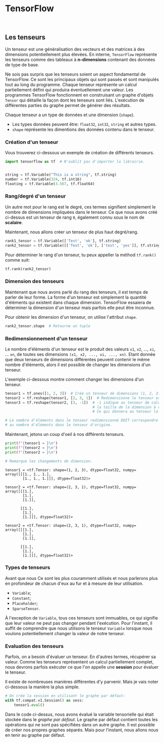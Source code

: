 # TensorFlow

<br/>

## Les tenseurs
Un tenseur est une généralisation des vecteurs et des matrices à des dimensions potentiellement plus élevées. En interne, `TensorFlow` représente les tenseurs comme des tableaux à **n-dimensions** contenant des données de type de base. <br/>

Ne sois pas surpris que les tenseurs soient un aspect fondamental de TensorFlow. Ce sont les principaux objets qui sont passés et sont manipulés tout au long du programme. Chaque tenseur représente un calcul partiellement défini qui produira éventuellement une valeur. Les programmes TensorFlow fonctionnent en construisant un graphe d'objets `Tensor` qui détaille la façon dont les tenseurs sont liés.
L'exécution de différentes parties du graphe permet de générer des résultats.<br/>

Chaque tenseur a un type de données et une dimension (`shape`).
- Les types données peuvent être: `float32`, `int32`, `string` et autres types.
- `shape` représente les dimentions des données contenu dans le tenseur.

### Création d'un tenseur
Vous trouverez ci-dessous un exemple de création de différents tenseurs.

```python
import tensorflow as tf  # N'oublit pas d'importer la librairie.


string = tf.Variable("This is a string", tf.string)
number = tf.Variable(324, tf.int16)
floating = tf.Variable(3.567, tf.float64)

```

### Rang/degré d'un tenseur
Un autre mot pour le rang est le degré, ces termes signifient simplement le nombre de dimensions impliquées dans le tenseur. Ce que nous avons créé ci-dessus est un tenseur de rang `0`, également connu sous le nom de **scalaire**.<br/>

Maintenant, nous allons créer un tenseur de plus haut degré/rang.

```python
rank1_tensor = tf.Variable(['Test', 'ok'], tf.string)
rank2_tensor = tf.Variable([['Test', 'ok'], ['test', 'yes']], tf.string)

```

Pour déterminer le rang d'un tenseur, tu peux appeller la méthod `tf.rank()` comme suit:

```python
tf.rank(rank2_tensor)

```

### Dimension des tenseurs
Maintenant que nous avons parlé du rang des tenseurs, il est temps de parler de leur forme. La forme d'un tenseur est simplement la quantité d'éléments qui existent dans chaque dimension. TensorFlow essaiera de déterminer la dimension d'un tenseur mais parfois elle peut être inconnue.<br/>

Pour obtenir les dimension d'un tenseur, on utilise l'attribut `shape`.

```python
rank2_tensor.shape  # Retourne un tuple

```

### Redimensionnement d'un tenseur
Le nombre d'éléments d'un tenseur est le produit des valeurs `x1`, `x2`, ..., `xi`, ... `xn`, de toutes ses dimensions `(x1, x2, ..., xi, ..., xn)`. Etant donnée que deux tenseurs de dimensions différentes peuvent contenir le même nombre d'éléments, alors il est possible de changer les dimensions d'un tenseur. <br/>

L'exemple ci-dessous montre comment changer les dimensions d'un tenseur.

```python
tensor1 = tf.ones([1, 2, 3])  # Crée un tenseur de dimensions (1, 2, 3) remplit de 1.
tensor2 = tf.reshape(tensor1, [2, 3, 1])  # Redimensionne le tenseur existant en (2, 3, 1).
tensor3 = tf.reshape(tensor2, [3, -1])  # -1 indique au tenseur de calculer 
                                        # la taille de la dimension à cet endroit. 
                                        # Ce qui donnera au tenseur la forme [3, 3].

# Le nombre d'éléments dans le tenseur redimensionné DOIT correspondre 
# au nombre d'éléments dans le tenseur d'origine.

```

Maintenant, jetons un coup d'oeil à nos différents tenseurs.

```python
print(f"{tensor1 = }\n")
print(f"{tensor2 = }\n")
print(f"{tensor2 = }\n")

# Remarque les changements de dimension.

```

```
tensor1 = <tf.Tensor: shape=(1, 2, 3), dtype=float32, numpy=
array([[[1., 1., 1.],
        [1., 1., 1.]]], dtype=float32)>

tensor2 = <tf.Tensor: shape=(2, 3, 1), dtype=float32, numpy=
array([[[1.],
        [1.],
        [1.]],

       [[1.],
        [1.],
        [1.]]], dtype=float32)>

tensor2 = <tf.Tensor: shape=(2, 3, 1), dtype=float32, numpy=
array([[[1.],
        [1.],
        [1.]],

       [[1.],
        [1.],
        [1.]]], dtype=float32)>

```

### Types de tenseurs
Avant que nous Ce sont les plus couramment utilisés et nous parlerons plus en profondeur de chacun d'eux au fur et à mesure de leur utilisation.

- `Variable`;
- `Constant`;
- `Placeholder`;
- `SparseTensor`.

À l'exception de `Variable`, tous ces tenseurs sont immuables, ce qui signifie que leur valeur ne peut pas changer pendant l'exécution. Pour l'instant, il suffit de comprendre que nous utilisons le tenseur `Variable` lorsque nous voulons potentiellement changer la valeur de notre tenseur.


### Evaluation des tenseurs
Parfois, on a besoin d'évaluer un tenseur. En d'autres termes, récupérer sa valeur. Comme les tenseurs représentent un calcul partiellement complet, nous devrons parfois exécuter ce que l'on appelle une **session** pour évaluer le tenseur. <br/>

Il existe de nombreuses manières différentes d'y parvenir. Mais je vais noter ci-dessous la manière la plus simple.

```python
# On crée la session en utilisant le graphe par défaut:
with tf.compat.v1.Session() as sess: 
    tensor1.eval()

```

Dans le code ci-dessus, nous avons évalué la variable tensorielle qui était stockée dans le *graphe par défaut*. Le graphe par défaut contient toutes les opérations qui ne sont pas spécifiées dans un autre graphe. Il est possible de créer nos propres graphes séparés. Mais pour l'instant, nous allons nous en tenir au graphe par défaut.

